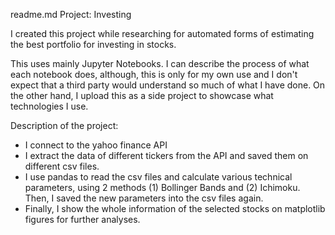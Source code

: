 readme.md
Project: Investing

I created this project while researching for automated forms of estimating
the best portfolio for investing in stocks.

This uses mainly Jupyter Notebooks. I can describe the process of what each
notebook does, although, this is only for my own use and I don't expect that
a third party would understand so much of what I have done. On the other hand,
I upload this as a side project to showcase what technologies I use.

Description of the project:

- I connect to the yahoo finance API
- I extract the data of different tickers from the API and saved them on
different csv files.
- I use pandas to read the csv files and calculate various technical parameters,
using 2 methods (1) Bollinger Bands and (2) Ichimoku. Then, I saved the new parameters
into the csv files again.
- Finally, I show the whole information of the selected stocks on matplotlib figures
for further analyses.

